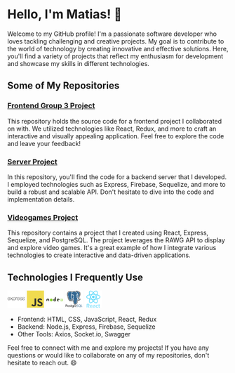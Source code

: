 # Hello, I'm Matias! 👋

Welcome to my GitHub profile! I'm a passionate software developer who loves tackling challenging and creative projects. My goal is to contribute to the world of technology by creating innovative and effective solutions. Here, you'll find a variety of projects that reflect my enthusiasm for development and showcase my skills in different technologies.

## Some of My Repositories

### [Frontend Group 3 Project](https://github.com/tatoclemente/PF-Front-End-Grupo3.git)

This repository holds the source code for a frontend project I collaborated on with. We utilized technologies like React, Redux, and more to craft an interactive and visually appealing application. Feel free to explore the code and leave your feedback!

### [Server Project](https://github.com/marcosgallardi/PF-Server.git)

In this repository, you'll find the code for a backend server that I developed. I employed technologies such as Express, Firebase, Sequelize, and more to build a robust and scalable API. Don't hesitate to dive into the code and implementation details.

### [Videogames Project](https://github.com/Matiasmarensi/VideoGames)

This repository contains a project that I created using React, Express, Sequelize, and PostgreSQL. The project leverages the RAWG API to display and explore video games. It's a great example of how I integrate various technologies to create interactive and data-driven applications.

## Technologies I Frequently Use
  <a href="https://expressjs.com" target="_blank" rel="noreferrer"><img src="https://raw.githubusercontent.com/devicons/devicon/master/icons/express/express-original-wordmark.svg" alt="express" width="40" height="40"/></a>
  <a href="https://developer.mozilla.org/en-US/docs/Web/JavaScript" target="_blank" rel="noreferrer"><img src="https://raw.githubusercontent.com/devicons/devicon/master/icons/javascript/javascript-original.svg" alt="javascript" width="40" height="40"/></a>
  <a href="https://nodejs.org" target="_blank" rel="noreferrer"><img src="https://raw.githubusercontent.com/devicons/devicon/master/icons/nodejs/nodejs-original-wordmark.svg" alt="nodejs" width="40" height="40"/></a>
  <a href="https://www.postgresql.org" target="_blank" rel="noreferrer"><img src="https://raw.githubusercontent.com/devicons/devicon/master/icons/postgresql/postgresql-original-wordmark.svg" alt="postgresql" width="40" height="40"/></a>
  <a href="https://reactjs.org/" target="_blank" rel="noreferrer"><img src="https://raw.githubusercontent.com/devicons/devicon/master/icons/react/react-original-wordmark.svg" alt="react" width="40" height="40"/></a>

- Frontend: HTML, CSS, JavaScript, React, Redux
- Backend: Node.js, Express, Firebase, Sequelize
- Other Tools: Axios, Socket.io, Swagger

Feel free to connect with me and explore my projects! If you have any questions or would like to collaborate on any of my repositories, don't hesitate to reach out. 😄


